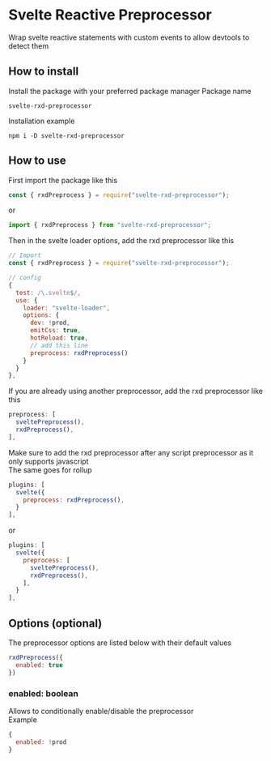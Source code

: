 # Svelte Reactive Preprocessor
Wrap svelte reactive statements with custom events to allow devtools to detect them

## How to install
Install the package with your preferred package manager
Package name
```text
svelte-rxd-preprocessor
```

Installation example
````shell
npm i -D svelte-rxd-preprocessor
````

## How to use
First import the package like this
```javascript
const { rxdPreprocess } = require("svelte-rxd-preprocessor");
```
or
```javascript
import { rxdPreprocess } from "svelte-rxd-preprocessor";
```

Then in the svelte loader options, add the rxd preprocessor like this
```javascript
// Import
const { rxdPreprocess } = require("svelte-rxd-preprocessor");

// config
{
  test: /\.svelte$/,
  use: {
    loader: "svelte-loader",
    options: {
      dev: !prod,
      emitCss: true,
      hotReload: true,
      // add this line
      preprocess: rxdPreprocess()
    }
  }
},
```

If you are already using another preprocessor, add the rxd preprocessor like this
```javascript
preprocess: [
  sveltePreprocess(),
  rxdPreprocess(),
],
```

Make sure to add the rxd preprocessor after any script preprocessor as it only supports javascript  
The same goes for rollup
```javascript
plugins: [
  svelte({
    preprocess: rxdPreprocess(),
  }
],
```
or
```javascript
plugins: [
  svelte({
    preprocess: [
      sveltePreprocess(),
      rxdPreprocess(),
    ],
  }
],
```

## Options (optional)
The preprocessor options are listed below with their default values

```javascript
rxdPreprocess({
  enabled: true
})
```

### enabled: boolean
Allows to conditionally enable/disable the preprocessor  
Example
```javascript
{
  enabled: !prod
}
```